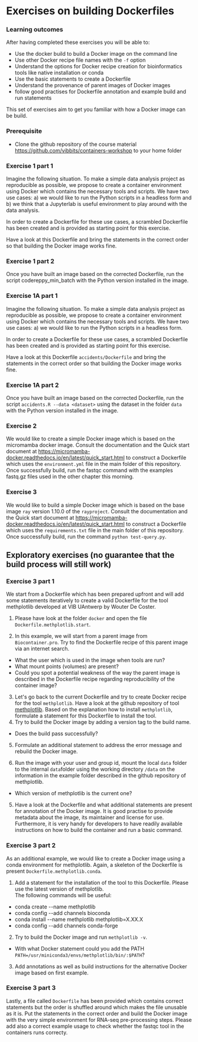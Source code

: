 # Exercises on building Dockerfiles

### Learning outcomes
After having completed these exercises you will be able to:  
* Use the docker build to build a Docker image on the command line
* Use other Docker recipe file names with the `-f` option
* Understand the options for Docker recipe creation for bioinformatics tools like native installation or conda
* Use the basic statements to create a Dockerfile
* Understand the provenance of parent images of Docker images
* follow good practises for Dockerfile annotation and example build and run statements

This set of exercises aim to get you familiar with how a Docker image can be build. 

### Prerequisite

- Clone the github repository of the course material https://github.com/vibbits/containers-workshop to your home folder

### Exercise 1 part 1

Imagine the following situation. To make a simple data analysis project as reproducible as possible, we propose to create a container environment using Docker which contains the necessary tools and scripts. 
We have two use cases: a) we would like to run the Python scripts in a headless form and b) we think that a Jupyterlab is useful environment to play around with the data analysis.

In order to create a Dockerfile for these use cases, a scrambled Dockerfile has been created and is provided as starting point for this exercise.

Have a look at this Dockerfile and bring the statements in the correct order so that building the Docker image works fine.

### Exercise 1 part 2

Once you have built an image based on the corrected Dockerfile, run the script codereppy_min_batch with the Python version installed in the image.

### Exercise 1A part 1

Imagine the following situation. To make a simple data analysis project as reproducible as possible, we propose to create a container environment using Docker which contains the necessary tools and scripts. 
We have two use cases: a) we would like to run the Python scripts in a headless form.

In order to create a Dockerfile for these use cases, a scrambled Dockerfile has been created and is provided as starting point for this exercise.

Have a look at this Dockerfile `accidents/Dockerfile` and bring the statements in the correct order so that building the Docker image works fine.

### Exercise 1A part 2

Once you have built an image based on the corrected Dockerfile, run the script `accidents.R --data <dataset>` using the dataset in the folder `data` with the Python version installed in the image.

### Exercise 2

We would like to create a simple Docker image which is based on the micromamba docker image. Consult the documentation and the Quick start document at https://micromamba-docker.readthedocs.io/en/latest/quick_start.html to construct a Dockerfile which uses the `environment.yml` file in the main folder of this repository.
Once successfully build, run the fastqc command with the examples fastq.gz files used in the other chapter this morning.

### Exercise 3

We would like to build a simple Docker image which is based on the base image `ray` version 1.10.0 of the `rayproject`. Consult the documentation and the Quick start document at https://micromamba-docker.readthedocs.io/en/latest/quick_start.html to construct a Dockerfile which uses the `requirements.txt` file in the main folder of this repository.
Once successfully build, run the command `python test-query.py`.

## Exploratory exercises (no guarantee that the build process will still work)

### Exercise 3 part 1

We start from a Dockerfile which has been prepared upfront and will add some statements iteratively to create a valid Dockerfile for the tool methplotlib developed at VIB UAntwerp by Wouter De Coster.

1. Please have look at the folder `docker` and open the file `Dockerfile.methplotlib.start`.

1. In this example, we will start from a parent image from `Biocontainer.pro`. Try to find the Dockerfile recipe of this parent image via an internet search.

- What the user which is used in the image when tools are run?
- What mount points (volumes) are present?
- Could you spot a potential weakness of the way the parent image is described in the Dockerfile recipe regarding reproducibility of the container image?

3. Let's go back to the current Dockerfile and try to create Docker recipe for the tool `methplotlib`. Have a look at the github repository of tool [methplotlib](https://bio.tools/methplotlib). Based on the explanation how to install `methplotlib`, formulate a statement for this Dockerfile to install the tool.
3. Try to build the Docker image by adding a version tag to the build name.

- Does the build pass successfully?

5. Formulate an additional statement to address the error message and rebuild the Docker image. 

5. Run the image with your user and group id, mount the local `data` folder to the internal `data`folder using the working directory `/data` on the information in the example folder described in the github repository of methplotlib.

- Which version of methplotlib is the current one?

5. Have a look at the Dockerfile and what additional statements are present for annotation of the Docker image. It is good practise to provide metadata about the image, its maintainer and license for use. Furthermore, it is very handy for developers to have readily available instructions on how to build the container and run a basic command.

### Exercise 3 part 2

As an additional example, we would like to create a Docker image using a conda environment for methplotlib. Again, a skeleton of the Dockerfile is present `Dockerfile.methplotlib.conda`.

1. Add a statement for the installation of the tool to this Dockerfile. Please use the latest version of methplotlib.  
The following commands will be useful:

- conda create --name methplotlib
- conda config --add channels bioconda
- conda install --name methplotlib methplotlib=X.XX.X
- conda config --add channels conda-forge

2. Try to build the Docker image and run `methplotlib -v`.

- With what Docker statement could you add the PATH `PATH=/usr/miniconda3/envs/methplotlib/bin/:$PATH`?

3. Add annotations as well as build instructions for the alternative Docker image based on first example.

### Exercise 3 part 3
Lastly, a file called `Dockerfile` has been provided which contains correct statements but the order is shuffled around which makes the file unusable as it is.
Put the statements in the correct order and build the Docker image with the very simple environment for RNA-seq pre-processing steps.
Please add also a correct example usage to check whether the fastqc tool in the containers runs correcty.

